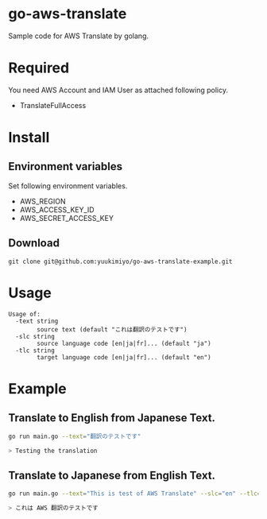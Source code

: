 # go-aws-translate
Sample code for AWS Translate by golang.

# Required

You need AWS Account and IAM User as attached following policy.

- TranslateFullAccess

# Install

## Environment variables

Set following environment variables.

- AWS_REGION
- AWS_ACCESS_KEY_ID
- AWS_SECRET_ACCESS_KEY

## Download

```
git clone git@github.com:yuukimiyo/go-aws-translate-example.git
```

# Usage

```
Usage of:
  -text string
        source text (default "これは翻訳のテストです")
  -slc string
        source language code [en|ja|fr]... (default "ja")
  -tlc string
        target language code [en|ja|fr]... (default "en")
```

# Example

## Translate to English from Japanese Text.

```sh
go run main.go --text="翻訳のテストです"

> Testing the translation
```

## Translate to Japanese from English Text.

```sh
go run main.go --text="This is test of AWS Translate" --slc="en" --tlc="ja"

> これは AWS 翻訳のテストです
```
